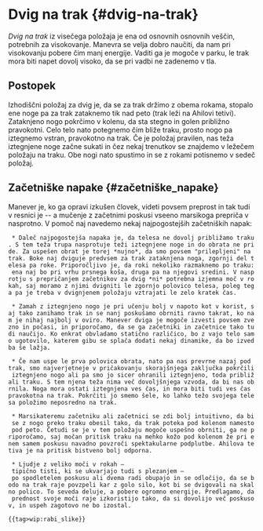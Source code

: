 # Dvig na trak {#dvig-na-trak}

*Dvig na trak* iz visečega položaja je ena od osnovnih osnovnih
veščin, potrebnih za visokovanje. Manevra se velja dobro naučiti, da nam
pri visokovanju pobere čim manj energije. Vaditi ga je mogoče v parku,
le trak mora biti napet dovolj visoko, da se pri vadbi ne zadenemo v
tla.

## Postopek

Izhodiščni položaj za dvig je, da se za trak držimo z obema rokama,
stopalo ene noge pa za trak zataknemo tik nad peto (trak leži na Ahilovi
tetivi). Zataknjeno nogo pokrčimo v kolenu, da sta stegno in golen
približno pravokotni. Celo telo nato potegnemo čim bliže traku, prosto
nogo pa iztegnemo vstran, pravokotno na trak. Če je položaj pravilen,
nas teža iztegnjene noge začne sukati in čez nekaj trenutkov se znajdemo
v ležečem položaju na traku. Obe nogi nato spustimo in se z rokami
potisnemo v sedeč položaj.

## Začetniške napake {#začetniške_napake}

Manever je, ko ga opravi izkušen človek, videti povsem preprost in tak
tudi v resnici je -- a mučenje z začetnimi poskusi vseeno marsikoga
prepriča v nasprotno. V pomoč naj navedemo nekaj najpogostejših
začetniških napak:

` * Daleč najpogostejša napaka je, da telesa ne dovolj približamo traku. S tem teža trupa nasprotuje teži iztegnjene noge in do obrata ne pride. Za uspešen obrat je torej *nujno*, da smo povsem "prilepljeni" na trak. Boke naj dviguje predvsem za trak zataknjena noga, zgornji del telesa pa roke. Priporočljivo je, da roki nekoliko razmaknemo po traku: ena naj bo pri vrhu prsnega koša, druga pa na njegovi sredini. V nasprotju s prepričanjem začetnikov za dvig *ni* potrebna izjemna moč v rokah, saj moramo z njimi dvigniti le zgornjo polovico telesa, poleg tega pa je treba v dvignjenem položaju vztrajati le zelo kratek čas.`\
` `\
` * Zamah z iztegnjeno nogo je pri učenju bolj v napoto kot v korist, saj tako zanihamo trak in se nanj poskušamo obrniti ravno takrat, ko nam je nihaj najbolj v oviro. Manever dviga je mogoče izvesti povsem zvezno in počasi, in priporočamo, da se ga začetniki in začetnice tako tudi naučijo. Ko enkrat obvladamo statično različico, bo z vajo telo samo ugotovilo, katerem gibu se splača dodati nekaj dinamike, da bo izvedba še lažja.`\
` `\
` * Če nam uspe le prva polovica obrata, nato pa nas prevrne nazaj pod trak, smo najverjetneje v pričakovanju skorajšnjega zaključka pokrčili iztegnjeno nogo ali pa smo jo sicer ohranili iztegnjeno, toda približali traku. S tem njena teža nima več dovoljšnjega vzvoda, da bi nas obrnila. Noga mora ostati iztegnjena ves čas, in mora biti tudi ves čas pravokotna na trak. Pokrčiti jo smemo šele, ko lahko težo svojega telesa položimo neposredno na trak.`\
` `\
` * Marsikateremu začetniku ali začetnici se zdi bolj intuitivno, da bi se z nogo preko traku obesil tako, da trak poteka pod kolenom namesto pod peto. Četudi se je v tem položaju mogoče uspešno obrniti, ga ne priporočamo, saj močan pritisk traku na mehko kožo pod kolenom že pri enem samem poskusu navadno povzroči spektakularne podplutbe. Ahilova tetiva je na pritisk bistveno bolj odporna.`

` * Ljudje z veliko moči v rokah – tipično tisti, ki se ukvarjajo tudi s plezanjem – po spodletelem poskusu ali dvema radi obupajo in se odločijo, da se bodo na trak raje povzpeli kar z golo silo, kot bi se dvigovali na skalno polico. To seveda deluje, a pobere ogromno energije. Predlagamo, da prednost svoje moči raje izkoristijo tako, da si dovolijo več poskusov, in uspeh zagotovo ne bo izostal.`

```{=mediawiki}
{{tag>wip:rabi_slike}}
```
